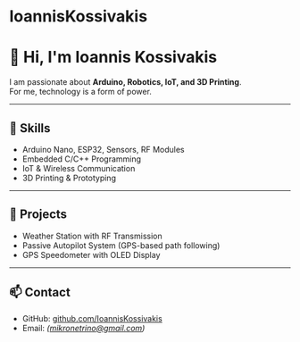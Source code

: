 # IoannisKossivakis
# 👋 Hi, I'm Ioannis Kossivakis  

I am passionate about **Arduino, Robotics, IoT, and 3D Printing**.  
For me, technology is a form of power.  

---

## 🔧 Skills
- Arduino Nano, ESP32, Sensors, RF Modules  
- Embedded C/C++ Programming  
- IoT & Wireless Communication  
- 3D Printing & Prototyping  

---

## 📂 Projects
- Weather Station with RF Transmission  
- Passive Autopilot System (GPS-based path following)  
- GPS Speedometer with OLED Display  

---

## 📫 Contact
- GitHub: [github.com/IoannisKossivakis](https://github.com/IoannisKossivakis)  
- Email: *(mikronetrino@gmail.com)*  
